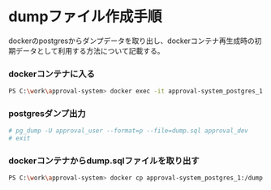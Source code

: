 # dumpファイル作成手順

dockerのpostgresからダンプデータを取り出し、dockerコンテナ再生成時の初期データとして利用する方法について記載する。

### dockerコンテナに入る

```bash
PS C:\work\approval-system> docker exec -it approval-system_postgres_1 /bin/bash
```

### postgresダンプ出力

```bash
# pg_dump -U approval_user --format=p --file=dump.sql approval_dev
# exit
```

### dockerコンテナからdump.sqlファイルを取り出す

```bash
PS C:\work\approval-system> docker cp approval-system_postgres_1:/dump.sql ./initdb/002_dump.sql
```